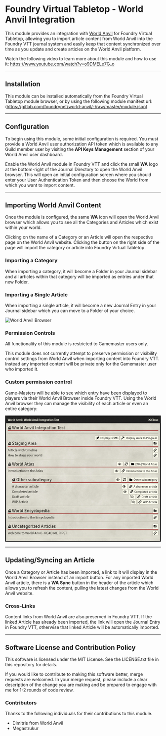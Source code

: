 # Foundry Virtual Tabletop - World Anvil Integration

This module provides an integration with [World Anvil](https://worldanvil.com) for Foundry Virtual Tabletop, allowing you to import article content from World Anvil into the Foundry VTT journal system and easily keep that content synchronized over time as you update and create articles on the World Anvil platform.

Watch the following video to learn more about this module and how to use it: https://www.youtube.com/watch?v=o9DMELe7G_o

-----

## Installation

This module can be installed automatically from the Foundry Virtual Tabletop module browser, or by using the following module manifest url: (https://gitlab.com/foundrynet/world-anvil/-/raw/master/module.json).

-----

## Configuration

To begin using this module, some initial configuration is required. You must provide a World Anvil user authorization API token which is available to any Guild member user by visiting the **API Keys Management** section of your World Anvil user dashboard.

Enable the World Anvil module in Foundry VTT and click the small **WA** logo at the bottom-right of the Journal Directory to open the World Anvil browser. This will open an initial configuration screen where you should enter your User Authentication Token and then choose the World from which you want to import content.

-----

## Importing World Anvil Content

Once the module is configured, the same **WA** icon will open the World Anvil browser which allows you to see all the Categories and Articles which exist within your world.

Clicking on the name of a Category or an Article will open the respective page on the World Anvil website. Clicking the button on the right side of the page will import the category or article into Foundry Virtual Tabletop.

### Importing a Category

When importing a category, it will become a Folder in your Journal sidebar and all articles within that category will be imported as entries under that new Folder.

### Importing a Single Article

When importing a single article, it will become a new Journal Entry in your Journal sidebar which you can move to a Folder of your choice.

![World Anvil Browser](https://foundryvtt.s3.us-west-2.amazonaws.com/website-media-dev/user_1/screen/world-anvil-browser-2020-06-10.jpg)

### Permission Controls

All functionality of this module is restricted to Gamemaster users only.

This module does not currently attempt to preserve permission or visibility control settings from World Anvil when importing content into Foundry VTT. Instead any imported content will be private only for the Gamemaster user who imported it.

### Custom permission control

Game-Masters will be able to see which entry have been displayed to players via their World Anvil Browser inside Foundry VTT. Using the World Anvil browser they can manage the visibility of each article or even an entire category:

![Preview](docs/README_visibilityManagement.png?raw=true)

-----

## Updating/Syncing an Article

Once a Category or Article has been imported, a link to it will display in the World Anvil Browser instead of an import button. For any imported World Anvil article, there is a **WA Sync** button in the header of the article which allows you to refresh the content, pulling the latest changes from the World Anvil website.

### Cross-Links

Content links from World Anvil are also preserved in Foundry VTT. If the linked Article has already been imported, the link will open the Journal Entry in Foundry VTT, otherwise that linked Article will be automatically imported.

-----

## Software License and Contribution Policy

This software is licensed under the MIT License. See the LICENSE.txt file in this repository for details.

If you would like to contribute to making this software better, merge requests are welcomed. In your merge request, please include a clear description of the change you are making and be prepared to engage with me for 1-2 rounds of code review.

### Contributors

Thanks to the following individuals for their contributions to this module.

* Dimitris from World Anvil
* Megastrukur
